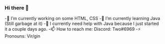 ### Hi there 👋

<!--
**TwoThreeTwo/TwoThreeTwo** is a ✨ _special_ ✨ repository because its `README.md` (this file) appears on your GitHub profile.

Here are some ideas to get you started:

- 🔭 I’m currently working on ...
- 🌱 I’m currently learning ...
- 👯 I’m looking to collaborate on ...
- 🤔 I’m looking for help with ...
- 💬 Ask me about ...
- 📫 How to reach me: ...
- 😄 Pronouns: ...
- ⚡ Fun fact: ...
-->
-🔭 I’m currently working on some HTML, CSS
-🌱 I’m currently learning Java (Still garbage at it)
-🤔 I currently need help with Java because I just started it a couple days ago.
-📫 How to reach me: Discord: Two#6969
-⚡ Pronouns: Vir/gin

